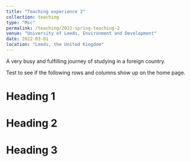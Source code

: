 ```yaml
---
title: "Teaching experience 2"
collection: teaching
type: "Msc"
permalink: /teaching/2022-spring-teaching-2
venue: "University of Leeds, Environment and Development"
date: 2022-03-01
location: "Leeds, the United Kingdom"
---
```


A very busy and fulfilling journey of studying in a foreign country.

Test to see if the following rows and columns show up on the home page.

Heading 1
======

Heading 2
======

Heading 3
======

